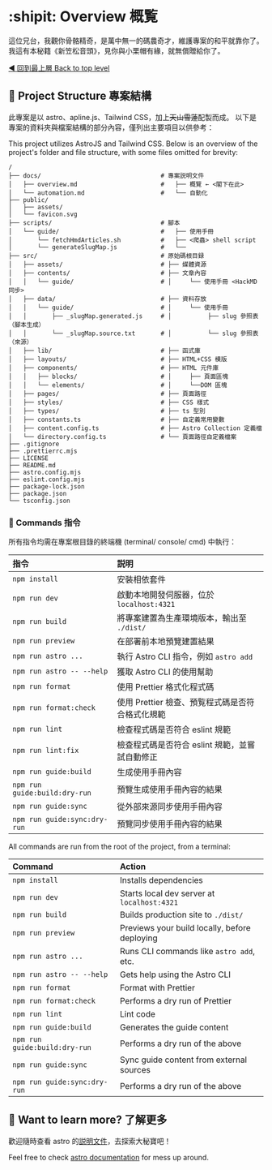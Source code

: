 # :shipit: Overview 概覧

這位兄台，我觀你骨骼精奇，是萬中無一的碼農奇才，維護專案的和平就靠你了。
我這有本秘籍《新笠松音頭》，見你與小栗帽有緣，就無償贈給你了。

[:arrow_backward: 回到最上層 Back to top level](../)

## :scroll: Project Structure 專案結構

此專案是以 astro、apline.js、Tailwind CSS，加上~~天山雪蓮~~配製而成。
以下是專案的資料夾與檔案結構的部分內容，僅列出主要項目以供參考：

This project utilizes AstroJS and Tailwind CSS.
Below is an overview of the project's folder and file structure, with some files omitted for brevity:

<!-- markdownlint-disable -->
<!-- prettier-disable -->

```text
/
├── docs/                                 # 專案説明文件
│   ├── overview.md                       #   ├── 概覽 ← <閣下在此>
│   └── automation.md                     #   └── 自動化
├── public/
│   ├── assets/
│   └── favicon.svg
├── scripts/                              # 腳本
│   └── guide/                            #   ├── 使用手冊
│       └── fetchHmdArticles.sh           #   ├── <爬蟲> shell script
│       └── generateSlugMap.js            #   └──
├── src/                                  # 原始碼根目録
│   ├── assets/                           # ├── 媒體資源
│   ├── contents/                         # ├── 文章內容
│   │   └── guide/                        # │     └── 使用手冊 <HackMD 同步>
│   ├── data/                             # ├── 資料存放
│   │   └── guide/                        # │     └── 使用手冊
│   │       ├── _slugMap.generated.js     # │          ├── slug 參照表 （腳本生成）
│   │       └── _slugMap.source.txt       # │          └── slug 參照表 （來源）
│   ├── lib/                              # ├── 函式庫
│   ├── layouts/                          # ├── HTML+CSS 模版
│   ├── components/                       # ├── HTML 元件庫
│   │   ├── blocks/                       # │     ├── 頁面區塊
│   │   └── elements/                     # │     └──DOM 區塊
│   ├── pages/                            # ├── 頁面路徑
│   ├── styles/                           # ├── CSS 樣式
│   ├── types/                            # ├── ts 型別
│   ├── constants.ts                      # ├── 自定義常用變數
│   ├── content.config.ts                 # ├── Astro Collection 定義檔
│   └── directory.config.ts               # └── 頁面路徑自定義檔案
├── .gitignore
├── .prettierrc.mjs
├── LICENSE
├── README.md
├── astro.config.mjs
├── eslint.config.mjs
├── package-lock.json
├── package.json
└── tsconfig.json
```

<!-- prettier-enable -->
<!-- markdownlint-enable -->

### :genie: Commands 指令

所有指令均需在專案根目錄的終端機 (terminal/ console/ cmd) 中執行：

| 指令                          | 説明                                             |
| :---------------------------- | :----------------------------------------------- |
| `npm install`                 | 安裝相依套件                                     |
| `npm run dev`                 | 啟動本地開發伺服器，位於 `localhost:4321`        |
| `npm run build`               | 將專案建置為生產環境版本，輸出至 `./dist/`       |
| `npm run preview`             | 在部署前本地預覽建置結果                         |
| `npm run astro ...`           | 執行 Astro CLI 指令，例如 `astro add`            |
| `npm run astro -- --help`     | 獲取 Astro CLI 的使用幫助                        |
| `npm run format`              | 使用 Prettier 格式化程式碼                       |
| `npm run format:check`        | 使用 Prettier 檢查、預覧程式碼是否符合格式化規範 |
| `npm run lint`                | 檢查程式碼是否符合 eslint 規範                   |
| `npm run lint:fix`            | 檢查程式碼是否符合 eslint 規範，並嘗試自動修正   |
| `npm run guide:build`         | 生成使用手冊內容                                 |
| `npm run guide:build:dry-run` | 預覽生成使用手冊內容的結果                       |
| `npm run guide:sync`          | 從外部來源同步使用手冊內容                       |
| `npm run guide:sync:dry-run`  | 預覽同步使用手冊內容的結果                       |

All commands are run from the root of the project, from a terminal:

| Command                       | Action                                        |
| :---------------------------- | :-------------------------------------------- |
| `npm install`                 | Installs dependencies                         |
| `npm run dev`                 | Starts local dev server at `localhost:4321`   |
| `npm run build`               | Builds production site to `./dist/`           |
| `npm run preview`             | Previews your build locally, before deploying |
| `npm run astro ...`           | Runs CLI commands like `astro add`, etc.      |
| `npm run astro -- --help`     | Gets help using the Astro CLI                 |
| `npm run format`              | Format with Prettier                          |
| `npm run format:check`        | Performs a dry run of Prettier                |
| `npm run lint`                | Lint code                                     |
| `npm run guide:build`         | Generates the guide content                   |
| `npm run guide:build:dry-run` | Performs a dry run of the above               |
| `npm run guide:sync`          | Sync guide content from external sources      |
| `npm run guide:sync:dry-run`  | Performs a dry run of the above               |

## :eyes: Want to learn more? 了解更多

歡迎隨時查看 astro 的[説明文件](https://docs.astro.build)，去探索大秘寶吧！

Feel free to check [astro documentation](https://docs.astro.build) for mess up around.

